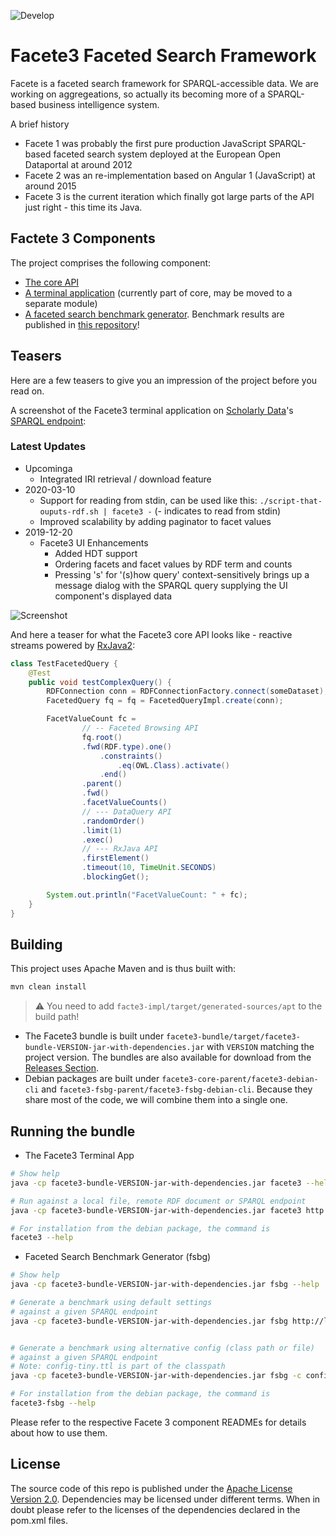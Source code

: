 ![Develop](https://github.com/hobbit-project/facete3/workflows/Develop/badge.svg?branch=develop)

# Facete3 Faceted Search Framework

Facete is a faceted search framework for SPARQL-accessible data. We are working on aggregeations, so actually its becoming more of a SPARQL-based business intelligence system.

A brief history
* Facete 1 was probably the first pure production JavaScript SPARQL-based faceted search system deployed at the European Open Dataportal at around 2012
* Facete 2 was an re-implementation based on Angular 1 (JavaScript) at around 2015
* Facete 3 is the current iteration which finally got large parts of the API just right - this time its Java.

## Factete 3 Components

The project comprises the following component:

* [The core API](facete3-core-parent)
* [A terminal application](facete3-core-parent/facete3-cli) (currently part of core, may be moved to a separate module)
* [A faceted search benchmark generator](facete3-fsbg-parent). Benchmark results are published in [this repository](https://github.com/hobbit-project/facete3-fsbg-results)!


## Teasers
Here are a few teasers to give you an impression of the project before you read on.

A screenshot of the Facete3 terminal application on [Scholarly Data](http://www.scholarlydata.org/)'s [SPARQL endpoint](http://www.scholarlydata.org/sparql/):


### Latest Updates

* Upcominga
  * Integrated IRI retrieval / download feature
* 2020-03-10
  * Support for reading from stdin, can be used like this: `./script-that-ouputs-rdf.sh | facete3 -` (- indicates to read from stdin)
  * Improved scalability by adding paginator to facet values
* 2019-12-20
  * Facete3 UI Enhancements
    * Added HDT support
    * Ordering facets and facet values by RDF term and counts
    * Pressing 's' for '(s)how query' context-sensitively brings up a message dialog with the SPARQL query supplying the UI component's displayed data



![Screenshot](doc/2019-09-25-Facete3-TerminalApp.png)

And here a teaser for what the Facete3 core API looks like - reactive streams powered by [RxJava2](https://github.com/ReactiveX/RxJava):

```java
class TestFacetedQuery {
    @Test
    public void testComplexQuery() {
        RDFConnection conn = RDFConnectionFactory.connect(someDataset);
        FacetedQuery fq = fq = FacetedQueryImpl.create(conn);

        FacetValueCount fc =
                // -- Faceted Browsing API
                fq.root()
                .fwd(RDF.type).one()
                    .constraints()
                        .eq(OWL.Class).activate()
                    .end()
                .parent()
                .fwd()
                .facetValueCounts()    
                // --- DataQuery API
                .randomOrder()
                .limit(1)
                .exec()
                // --- RxJava API
                .firstElement()
                .timeout(10, TimeUnit.SECONDS)
                .blockingGet();

        System.out.println("FacetValueCount: " + fc);
    }
}
```

## Building

This project uses Apache Maven and is thus built with:

```bash
mvn clean install
```

> :warning: You need to add `facte3-impl/target/generated-sources/apt` to the build path!


* The Facete3 bundle is built under `facete3-bundle/target/facete3-bundle-VERSION-jar-with-dependencies.jar` with `VERSION` matching the project version. The bundles are also available for download from the [Releases Section](https://github.com/hobbit-project/faceted-browsing-benchmark/releases).
* Debian packages are built under `facete3-core-parent/facete3-debian-cli` and `facete3-fsbg-parent/facete3-fsbg-debian-cli`. Because they share most of the code, we will combine them into a single one.



## Running the bundle


* The Facete3 Terminal App

```bash
# Show help
java -cp facete3-bundle-VERSION-jar-with-dependencies.jar facete3 --help

# Run against a local file, remote RDF document or SPARQL endpoint
java -cp facete3-bundle-VERSION-jar-with-dependencies.jar facete3 http://www.w3.org/1999/02/22-rdf-syntax-ns#

# For installation from the debian package, the command is
facete3 --help
```


* Faceted Search Benchmark Generator (fsbg)

```bash
# Show help
java -cp facete3-bundle-VERSION-jar-with-dependencies.jar fsbg --help

# Generate a benchmark using default settings
# against a given SPARQL endpoint
java -cp facete3-bundle-VERSION-jar-with-dependencies.jar fsbg http://localhost:8890/sparql


# Generate a benchmark using alternative config (class path or file)
# against a given SPARQL endpoint
# Note: config-tiny.ttl is part of the classpath
java -cp facete3-bundle-VERSION-jar-with-dependencies.jar fsbg -c config-tiny.ttl http://localhost:8890/sparql

# For installation from the debian package, the command is
facete3-fsbg --help
```

Please refer to the respective Facete 3 component READMEs for details about how to use them.


## License
The source code of this repo is published under the [Apache License Version 2.0](LICENSE).
Dependencies may be licensed under different terms. When in doubt please refer to the licenses of the dependencies declared in the pom.xml files.
